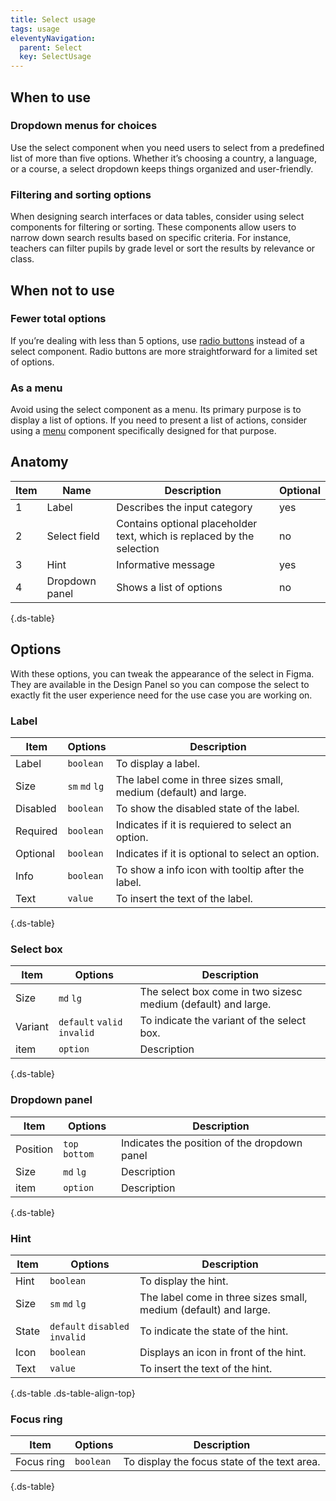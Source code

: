 ```yaml
---
title: Select usage
tags: usage
eleventyNavigation:
  parent: Select
  key: SelectUsage
---
```


<section>

## When to use

### Dropdown menus for choices
Use the select component when you need users to select from a predefined list of more than five options. Whether it’s choosing a country, a language, or a course, a select dropdown keeps things organized and user-friendly.

### Filtering and sorting options
When designing search interfaces or data tables, consider using select components for filtering or sorting. These components allow users to narrow down search results based on specific criteria. For instance, teachers can filter pupils by grade level or sort the results by relevance or class. 

</section>

<section>

## When not to use

### Fewer total options
If you’re dealing with less than 5 options, use [radio buttons](/categories/components/radio-group/) instead of a select component. Radio buttons are more straightforward for a limited set of options.

### As a menu
Avoid using the select component as a menu. Its primary purpose is to display a list of options. If you need to present a list of actions, consider using a [menu](/categories/components/menu/) component specifically designed for that purpose.
</section>

<section>

## Anatomy

<div class="ds-table-wrapper">

|Item|Name| Description | Optional|
|-|-|-|-|
|1|Label	|Describes the input category|yes|
|2|Select field	|Contains optional placeholder text, which is replaced by the selection|no|
|3|Hint	|Informative message|yes|
|4|Dropdown panel	|Shows a list of options|no|

{.ds-table}

</div>

</section>

<section>

## Options

With these options, you can tweak the appearance of the select in Figma. They are available in the Design Panel so you can compose the select to exactly fit the user experience need for the use case you are working on.

### Label

<div class="ds-table-wrapper">

|Item|Options|Description|
|-|-|-|
|Label|`boolean`| To display a label.|
|Size|`sm` `md` `lg`| The label come in three sizes small, medium (default) and large.|
|Disabled|`boolean`| To show the disabled state of the label.|
|Required|`boolean`| Indicates if it is requiered to select an option.|
|Optional|`boolean`| Indicates if it is optional to select an  option.|
|Info|`boolean`| To show a info icon with tooltip after the label.|
|Text|`value`| To insert the text of the label.|

{.ds-table}

</div>

### Select box
<div class="ds-table-wrapper">

|Item|Options|Description|
|-|-|-|
|Size|`md` `lg`| The select box come in two sizesc medium (default) and large.|
|Variant|`default` `valid` `invalid`|To indicate the variant of the select box.|
|item|`option`|Description|

{.ds-table}

</div>

### Dropdown panel
<div class="ds-table-wrapper">

|Item|Options|Description|
|-|-|-|
|Position|`top` `bottom`|Indicates the position of the dropdown panel|
|Size|`md` `lg`|Description|
|item|`option`|Description|

{.ds-table}

</div>

### Hint

<div class="ds-table-wrapper">

|Item|Options|Description|
|-|-|-|
|Hint|`boolean`| To display the hint.|
|Size|`sm` `md` `lg`| The label come in three sizes small, medium (default) and large.|
|State|`default` `disabled` `invalid`| To indicate the state of the hint.|
|Icon|`boolean`| Displays an icon in front of the hint.|
|Text|`value`| To insert the text of the hint.|

{.ds-table .ds-table-align-top}

</div>

### Focus ring

<div class="ds-table-wrapper">

|Item|Options|Description|
|-|-|-|
|Focus ring|`boolean`| To display the focus state of the text area.|

{.ds-table}



</section>